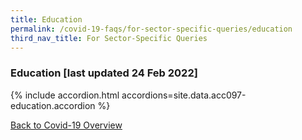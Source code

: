 ```yaml
---
title: Education
permalink: /covid-19-faqs/for-sector-specific-queries/education
third_nav_title: For Sector-Specific Queries
---
```


### Education [last updated 24 Feb 2022]

{% include accordion.html accordions=site.data.acc097-education.accordion %}

[Back to Covid-19 Overview](/covid/)